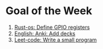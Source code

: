 # Goal of the Week
1. [Rust-os: Define GPIO registers](https://github.com/nook1208/rust-rasp-os/commits/master)
2. [English: Anki: Add decks](https://github.com/nook1208/english/commit/f4c5e5134aefc60ed673e808640a824055bf528b)
3. [Leet-code: Write a small program](https://github.com/nook1208/leet_code/commit/bccfa48c51e5093758cc2394ea9f884b85881d27)
